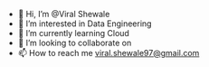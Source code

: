
- 👋 Hi, I’m @Viral Shewale
- 👀 I’m interested in Data Engineering
- 🌱 I’m currently learning Cloud
- 💞️ I’m looking to collaborate on 
- 📫 How to reach me viral.shewale97@gmail.com

